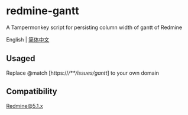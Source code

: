 # redmine-gantt
A Tampermonkey script for persisting column width of gantt of Redmine

English | [简体中文](./README-zh_CN.md)

## Usaged
Replace @match [https:\/\/*\/**\/issues\/gantt*] to your own domain

## Compatibility
Redmine@5.1.x
